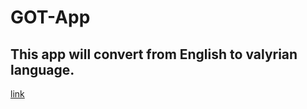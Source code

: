 # GOT-App
## This app will convert from English to valyrian language.
[link](https://gotapp3.netlify.app/)
